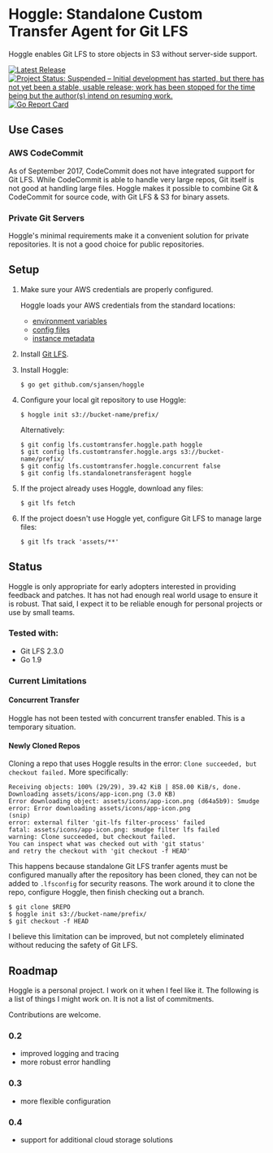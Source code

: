# Hoggle: Standalone Custom Transfer Agent for Git LFS

Hoggle enables Git LFS to store objects in S3 without server-side
support.

[![Latest Release](https://img.shields.io/github/release/sjansen/hoggle.svg)](https://github.com/sjansen/hoggle/releases)
[![Project Status: Suspended – Initial development has started, but there has not yet been a stable, usable release; work has been stopped for the time being but the author(s) intend on resuming work.](https://www.repostatus.org/badges/latest/suspended.svg)](https://www.repostatus.org/#suspended)
[![Go Report Card](https://goreportcard.com/badge/github.com/sjansen/hoggle)](https://goreportcard.com/report/github.com/sjansen/hoggle)

## Use Cases

### AWS CodeCommit

As of September 2017, CodeCommit does not have integrated support
for Git LFS.  While CodeCommit is able to handle very large repos,
Git itself is not good at handling large files.  Hoggle makes it
possible to combine Git & CodeCommit for source code, with Git LFS
& S3 for binary assets.

### Private Git Servers

Hoggle's minimal requirements make it a convenient solution for
private repositories. It is not a good choice for public repositories.

## Setup

1) Make sure your AWS credentials are properly configured.

   Hoggle loads your AWS credentials from the
   standard locations:
   * [environment variables](http://docs.aws.amazon.com/cli/latest/userguide/cli-environment.html)
   * [config files](http://docs.aws.amazon.com/cli/latest/userguide/cli-config-files.html)
   * [instance metadata](http://docs.aws.amazon.com/cli/latest/userguide/cli-metadata.html)

2) Install [Git LFS](https://github.com/git-lfs/git-lfs/wiki/Installation).

3) Install Hoggle:
    ```
    $ go get github.com/sjansen/hoggle
    ```

4) Configure your local git repository to use Hoggle:
    ```
    $ hoggle init s3://bucket-name/prefix/
    ```
    Alternatively:
    ```
    $ git config lfs.customtransfer.hoggle.path hoggle
    $ git config lfs.customtransfer.hoggle.args s3://bucket-name/prefix/
    $ git config lfs.customtransfer.hoggle.concurrent false
    $ git config lfs.standalonetransferagent hoggle
    ```

5) If the project already uses Hoggle, download any files:
    ```
    $ git lfs fetch
    ```

6) If the project doesn't use Hoggle yet, configure Git LFS to manage large files:
    ```
    $ git lfs track 'assets/**'
    ```

## Status

Hoggle is only appropriate for early adopters interested in providing
feedback and patches. It has not had enough real world usage to ensure
it is robust. That said, I expect it to be reliable enough for personal
projects or use by small teams.

### Tested with:
 - Git LFS 2.3.0
 - Go 1.9

### Current Limitations

#### Concurrent Transfer

Hoggle has not been tested with concurrent transfer enabled. This is a
temporary situation.

#### Newly Cloned Repos

Cloning a repo that uses Hoggle results in the error:
`Clone succeeded, but checkout failed.` More specifically:

```
Receiving objects: 100% (29/29), 39.42 KiB | 858.00 KiB/s, done.
Downloading assets/icons/app-icon.png (3.0 KB)
Error downloading object: assets/icons/app-icon.png (d64a5b9): Smudge error: Error downloading assets/icons/app-icon.png
(snip)
error: external filter 'git-lfs filter-process' failed
fatal: assets/icons/app-icon.png: smudge filter lfs failed
warning: Clone succeeded, but checkout failed.
You can inspect what was checked out with 'git status'
and retry the checkout with 'git checkout -f HEAD'
```

This happens because standalone Git LFS tranfer agents must be configured
manually after the repository has been cloned, they can not be added to
`.lfsconfig` for security reasons. The work around it to clone the repo,
configure Hoggle, then finish checking out a branch.

```
$ git clone $REPO
$ hoggle init s3://bucket-name/prefix/
$ git checkout -f HEAD
```

I believe this limitation can be improved, but not completely eliminated
without reducing the safety of Git LFS.

## Roadmap

Hoggle is a personal project. I work on it when I feel like it.
The following is a list of things I might work on. It is not a
list of commitments.

Contributions are welcome.

### 0.2
 - improved logging and tracing
 - more robust error handling

### 0.3
 - more flexible configuration

### 0.4
 - support for additional cloud storage solutions
